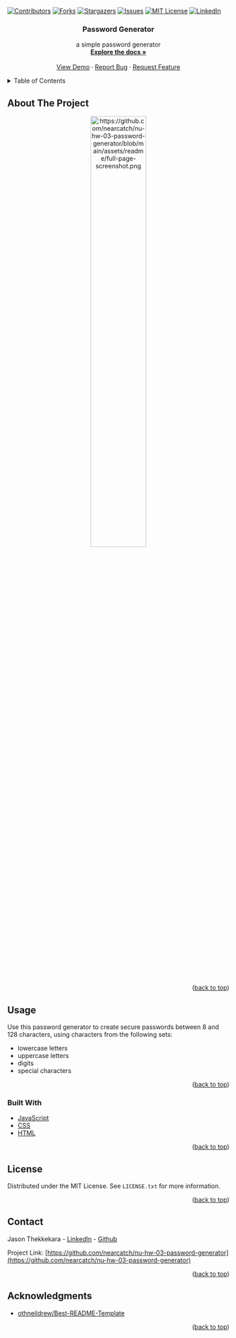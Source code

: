 <div id="top"></div>
<!--
*** Thanks for checking out the Best-README-Template. If you have a suggestion
*** that would make this better, please fork the repo and create a pull request
*** or simply open an issue with the tag "enhancement".
*** Don't forget to give the project a star!
*** Thanks again! Now go create something AMAZING! :D
-->



<!-- PROJECT SHIELDS -->
<!--
*** I'm using markdown "reference style" links for readability.
*** Reference links are enclosed in brackets [ ] instead of parentheses ( ).
*** See the bottom of this document for the declaration of the reference variables
*** for contributors-url, forks-url, etc. This is an optional, concise syntax you may use.
*** https://www.markdownguide.org/basic-syntax/#reference-style-links
-->
[![Contributors][contributors-shield]][contributors-url]
[![Forks][forks-shield]][forks-url]
[![Stargazers][stars-shield]][stars-url]
[![Issues][issues-shield]][issues-url]
[![MIT License][license-shield]][license-url]
[![LinkedIn][linkedin-shield]][linkedin-url]



<div align="center">

<h3 align="center">Password Generator</h3>

  <p align="center">
    a simple password generator
    <br />
    <a href="https://github.com/nearcatch/nu-hw-03-password-generator"><strong>Explore the docs »</strong></a>
    <br />
    <br />
    <a href="https://nearcatch.github.io/nu-hw-03-password-generator/">View Demo</a>
    ·
    <a href="https://github.com/nearcatch/nu-hw-03-password-generator/issues">Report Bug</a>
    ·
    <a href="https://github.com/nearcatch/nu-hw-03-password-generator/issues">Request Feature</a>
  </p>
</div>



<!-- TABLE OF CONTENTS -->
<details>
  <summary>Table of Contents</summary>
  <ol>
    <li>
      <a href="#about-the-project">About The Project</a>
      <ul>
        <li><a href="#built-with">Built With</a></li>
      </ul>
    </li>
    <li><a href="#usage">Usage</a></li>
    <li><a href="#license">License</a></li>
    <li><a href="#contact">Contact</a></li>
    <li><a href="#acknowledgments">Acknowledgments</a></li>
  </ol>
</details>



<!-- ABOUT THE PROJECT -->
## About The Project

<div align="center">
    <a href="https://nearcatch.github.io/nu-hw-03-password-generator/"><img style="height: 50%;" alt="https://github.com/nearcatch/nu-hw-03-password-generator/blob/main/assets/readme/full-page-screenshot.png" /></a>
</div>

<p align="right">(<a href="#top">back to top</a>)</p>



<!-- USAGE EXAMPLES -->
## Usage

Use this password generator to create secure passwords between 8 and 128 characters, using characters from the following sets:
- lowercase letters
- uppercase letters
- digits
- special characters

<p align="right">(<a href="#top">back to top</a>)</p>



### Built With

* [JavaScript](https://developer.mozilla.org/en-US/docs/Web/JavaScript)
* [CSS](https://www.w3.org/Style/CSS/Overview.en.html)
* [HTML](https://html.spec.whatwg.org/multipage/)

<p align="right">(<a href="#top">back to top</a>)</p>



<!-- LICENSE -->
## License

Distributed under the MIT License. See `LICENSE.txt` for more information.

<p align="right">(<a href="#top">back to top</a>)</p>



<!-- CONTACT -->
## Contact

Jason Thekkekara - [LinkedIn][linkedin-url] - [Github](https://github.com/nearcatch)

Project Link: [https://github.com/nearcatch/nu-hw-03-password-generator](https://github.com/nearcatch/nu-hw-03-password-generator)

<p align="right">(<a href="#top">back to top</a>)</p>



<!-- ACKNOWLEDGMENTS -->
## Acknowledgments

* [othneildrew/Best-README-Template](https://github.com/othneildrew/Best-README-Template)

<p align="right">(<a href="#top">back to top</a>)</p>



<!-- MARKDOWN LINKS & IMAGES -->
<!-- https://www.markdownguide.org/basic-syntax/#reference-style-links -->
[contributors-shield]: https://img.shields.io/github/contributors/nearcatch/nu-hw-03-password-generator.svg?style=for-the-badge
[contributors-url]: https://github.com/nearcatch/nu-hw-03-password-generator/graphs/contributors
[forks-shield]: https://img.shields.io/github/forks/nearcatch/nu-hw-03-password-generator.svg?style=for-the-badge
[forks-url]: https://github.com/nearcatch/nu-hw-03-password-generator/network/members
[stars-shield]: https://img.shields.io/github/stars/nearcatch/nu-hw-03-password-generator.svg?style=for-the-badge
[stars-url]: https://github.com/nearcatch/nu-hw-03-password-generator/stargazers
[issues-shield]: https://img.shields.io/github/issues/nearcatch/nu-hw-03-password-generator.svg?style=for-the-badge
[issues-url]: https://github.com/nearcatch/nu-hw-03-password-generator/issues
[license-shield]: https://img.shields.io/github/license/nearcatch/nu-hw-03-password-generator.svg?style=for-the-badge
[license-url]: https://github.com/nearcatch/nu-hw-03-password-generator/blob/main/LICENSE.txt
[linkedin-shield]: https://img.shields.io/badge/-LinkedIn-black.svg?style=for-the-badge&logo=linkedin&colorB=555
[linkedin-url]: https://linkedin.com/in/jason-thekkekara-050303167
[product-screenshot]: https://github.com/nearcatch/nu-hw-03-password-generator/blob/main/assets/readme/full-page-screenshot.png
